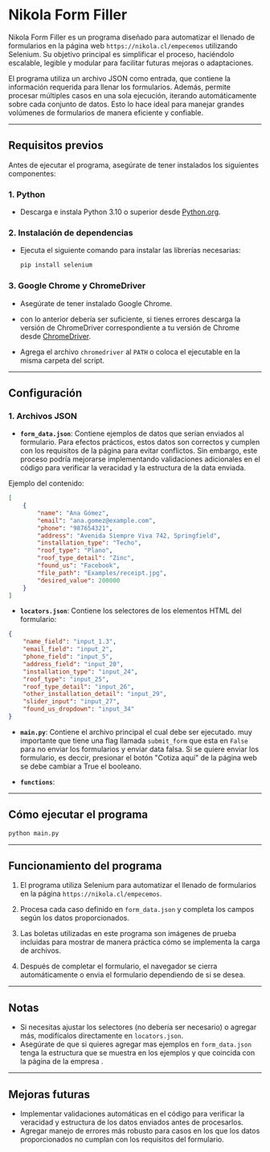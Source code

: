 # Nikola Form Filler

Nikola Form Filler es un programa diseñado para automatizar el llenado de formularios en la página web `https://nikola.cl/empecemos` utilizando Selenium. Su objetivo principal es simplificar el proceso, haciéndolo escalable, legible y modular para facilitar futuras mejoras o adaptaciones.

El programa utiliza un archivo JSON como entrada, que contiene la información requerida para llenar los formularios. Además, permite procesar múltiples casos en una sola ejecución, iterando automáticamente sobre cada conjunto de datos. Esto lo hace ideal para manejar grandes volúmenes de formularios de manera eficiente y confiable.


---

## Requisitos previos

Antes de ejecutar el programa, asegúrate de tener instalados los siguientes componentes:

### 1. **Python**
   - Descarga e instala Python 3.10 o superior desde [Python.org](https://www.python.org/).

### 2. **Instalación de dependencias**
   - Ejecuta el siguiente comando para instalar las librerías necesarias:
     ```bash
     pip install selenium
     ```

### 3. **Google Chrome y ChromeDriver**
   - Asegúrate de tener instalado Google Chrome.
   
   - con lo anterior debería ser suficiente, si tienes errores descarga la versión de ChromeDriver correspondiente a tu versión de Chrome desde [ChromeDriver](https://sites.google.com/chromium.org/driver/).
   - Agrega el archivo `chromedriver` al `PATH` o coloca el ejecutable en la misma carpeta del script.


---

## Configuración

### 1. **Archivos JSON**
- **`form_data.json`**: Contiene ejemplos de datos que serían enviados al formulario. Para efectos prácticos, estos datos son correctos y cumplen con los requisitos de la página para evitar conflictos. Sin embargo, este proceso podría mejorarse implementando validaciones adicionales en el código para verificar la veracidad y la estructura de la data enviada.

Ejemplo del contenido:

```json
[
    {
        "name": "Ana Gómez",
        "email": "ana.gomez@example.com",
        "phone": "987654321",
        "address": "Avenida Siempre Viva 742, Springfield",
        "installation_type": "Techo",
        "roof_type": "Plano",
        "roof_type_detail": "Zinc",
        "found_us": "Facebook",
        "file_path": "Examples/receipt.jpg",
        "desired_value": 200000
    }
]
```

- **`locators.json`**: Contiene los selectores de los elementos HTML del formulario:

```json
{
    "name_field": "input_1.3",
    "email_field": "input_2",
    "phone_field": "input_5",
    "address_field": "input_20",
    "installation_type": "input_24",
    "roof_type": "input_25",
    "roof_type_detail": "input_26",
    "other_installation_detail": "input_29",
    "slider_input": "input_27",
    "found_us_dropdown": "input_34"
}
```
- **`main.py`**: Contiene el archivo principal el cual debe ser ejecutado. muy importante que tiene
una flag llamada `submit_form` que esta en `False` para no enviar los formularios y enviar data falsa.
Si se quiere enviar los formulario, es deccir, presionar el botón "Cotiza aquí" de la página web se debe cambiar a True el booleano.

- **`functions`**: 
---

## Cómo ejecutar el programa


   ```bash
   python main.py
   ```

---

## Funcionamiento del programa

1. El programa utiliza Selenium para automatizar el llenado de formularios en la página `https://nikola.cl/empecemos`.
2. Procesa cada caso definido en `form_data.json` y completa los campos según los datos proporcionados.

3. Las boletas utilizadas en este programa son imágenes de prueba incluidas para mostrar de manera práctica cómo se implementa la carga de archivos.
4. Después de completar el formulario, el navegador se cierra automáticamente o envia el formulario dependiendo de si se desea.

---

## Notas

- Si necesitas ajustar los selectores (no debería ser necesario) o agregar más, modifícalos directamente en `locators.json`.
- Asegúrate de que si quieres agregar mas ejemplos en `form_data.json` tenga la estructura que se muestra en los ejemplos y que coincida con la página de la empresa .

---

## Mejoras futuras

- Implementar validaciones automáticas en el código para verificar la veracidad y estructura de los datos enviados antes de procesarlos.
- Agregar manejo de errores más robusto para casos en los que los datos proporcionados no cumplan con los requisitos del formulario.



